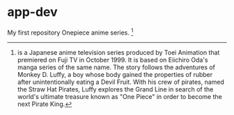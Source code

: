 # app-dev
My first repository
Onepiece anime series. [^1] 
[^1]: is a Japanese anime television series produced by Toei Animation that premiered on Fuji TV in October 1999. It is based on Eiichiro Oda's manga series of the same name. The story follows the adventures of Monkey D. Luffy, a boy whose body gained the properties of rubber after unintentionally eating a Devil Fruit. With his crew of pirates, named the Straw Hat Pirates, Luffy explores the Grand Line in search of the world's ultimate treasure known as "One Piece" in order to become the next Pirate King.
